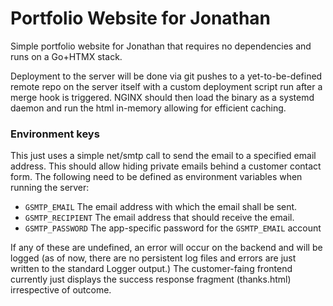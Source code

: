 # Portfolio Website for Jonathan
Simple portfolio website for Jonathan that requires no dependencies and runs on a Go+HTMX stack.

Deployment to the server will be done via git pushes to a yet-to-be-defined remote repo on the server itself with a custom deployment script run after a merge hook is triggered.
NGINX should then load the binary as a systemd daemon and run the html in-memory allowing for efficient caching.

### Environment keys
This just uses a simple net/smtp call to send the email to a specified email address. This should allow hiding private emails behind a customer contact form. The following need to be defined as environment variables when running the server:
* `GSMTP_EMAIL` The email address with which the email shall be sent.
* `GSMTP_RECIPIENT` The email address that should receive the email.
* `GSMTP_PASSWORD` The app-specific password for the `GSMTP_EMAIL` account

If any of these are undefined, an error will occur on the backend and will be logged (as of now, there are no persistent log files and errors are just written to the standard Logger output.) The customer-faing frontend currently just displays the success response fragment (thanks.html) irrespective of outcome.
